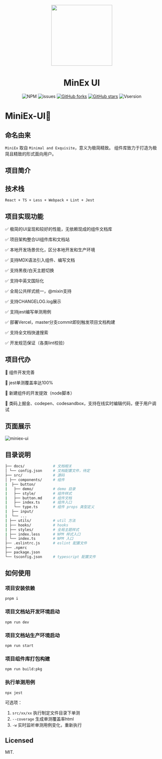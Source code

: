 <p align="center">
  <a href="https://github.com/Youth-Camp-Six/MiniEx-UI">
    <img width="200" src="https://s2.loli.net/2023/02/20/XcSyCj8bsR2nU6A.png">
  </a>
</p>

<h1 align="center">MinEx UI</h1>

<div align="center">

![NPM](https://img.shields.io/npm/l/miniex-ui)
![issues](https://img.shields.io/github/issues/Youth-Camp-Six/MiniEx-UI)
[![GitHub forks](https://img.shields.io/github/forks/Youth-Camp-Six/MiniEx-UI)](https://github.com/Youth-Camp-Six/MiniEx-UI/network)
[![GitHub stars](https://img.shields.io/github/stars/Youth-Camp-Six/MiniEx-UI)](https://github.com/Youth-Camp-Six/MiniEx-UI/stargazers)
![Vsersion](https://img.shields.io/badge/npm-1.1.0-blueviolet)

 </div>
  
# MiniEx-UI🌱

## 命名由来

`MiniEx` 取自 `Minimal and Exquisite`，意义为极简精致。
组件库致力于打造为极简且精致的形式面向用户。

## 项目简介



## 技术栈

```
React + TS + Less + Webpack + Lint + Jest
```

## 项目实现功能

✅ 极简的UI呈现和较好的性能，无依赖现成的组件文档库

✅ 项目架构整合UI组件库和文档站

✅ 本地开发场景优化，区分本地开发和生产环境

✅ 支持MDX语法引入组件、编写文档

✅ 支持黑夜/白天主题切换

✅ 支持中英文国际化

✅ 全局公共样式统一，@mixin支持

✅ 支持CHANGELOG.log展示

✅ 支持jest编写单测用例

✅ 部署Vercel，master分支commit即刻触发项目文档构建

✅ 支持全文档快速搜索

✅ 开发规范保证（各类lint校验）

## 项目代办

📌 组件开发完善

📌 jest单测覆盖率达100%

📌 新建组件的开发提效（node脚本）

📌 类码上掘金、codepen、codesandbox，支持在线实时编辑代码，便于用户调试

## 页面展示

![miniex-ui](https://cloud.zhuchj.com/202302160127480.png)

## 目录说明

```bash
├── docs/             # 文档相关
│ └── config.json     # 文档配置文件，待定
├── src/              # 源码
│ ├── components/     # 组件
|  ├── button/
|   ├── demo/         # demo 目录
|   ├── style/        # 组件样式
|   ├── button.md     # 组件文档
|   ├── index.ts      # 组件入口
|   └── type.ts       # 组件 props 类型定义
|  ├── input/
|  └── ...
| ├── utils/          # util 方法
| ├── hooks/          # hooks
| ├── styles/         # 全局主题样式
| ├── index.less      # NPM 样式入口
│ └── index.ts        # NPM 入口
├── .eslintrc.js      # eslint 配置文件
├── .npmrc
├── package.json
└── tsconfig.json     # typescript 配置文件
```

## 如何使用

### 项目安装依赖

```
pnpm i
```

### 项目文档站开发环境启动

```
npm run dev
```

### 项目文档站生产环境启动

```
npm run start
```

### 项目组件库打包构建

```
npm run build:pkg
```

### 执行单测用例

```
npx jest
```

可选项：
1. `src/xx/xx` 执行制定文件目录下单测
2. `--coverage` 生成单测覆盖率html
3. `-w` 实时监听单测用例变化，重新执行

## Licensed

MIT.
